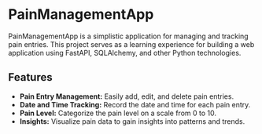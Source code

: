 # PainManagementApp

PainManagementApp is a simplistic application for managing and tracking pain entries. This project serves as a learning experience for building a web application using FastAPI, SQLAlchemy, and other Python technologies.

## Features

- **Pain Entry Management:** Easily add, edit, and delete pain entries.
- **Date and Time Tracking:** Record the date and time for each pain entry.
- **Pain Level:** Categorize the pain level on a scale from 0 to 10.
- **Insights:** Visualize pain data to gain insights into patterns and trends.
